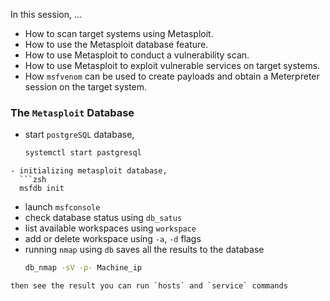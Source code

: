 In this session, ...
- How to scan target systems using Metasploit.
- How to use the Metasploit database feature.
- How to use Metasploit to conduct a vulnerability scan.
- How to use Metasploit to exploit vulnerable services on target systems.
- How `msfvenom` can be used to create payloads and obtain a Meterpreter session on the target system.

### The `Metasploit` Database

- start `postgreSQL` database, 
  ```zsh
  systemctl start pastgresql
```
- initializing metasploit database, 
  ```zsh
  msfdb init
```
- launch `msfconsole`
- check database status using `db_satus` 
- list available workspaces using `workspace`
- add or delete workspace using `-a`, `-d` flags 
- running `nmap` using `db` saves all the results to the database
  ```zsh
  db_nmap -sV -p- Machine_ip
```
then see the result you can run `hosts` and `service` commands 